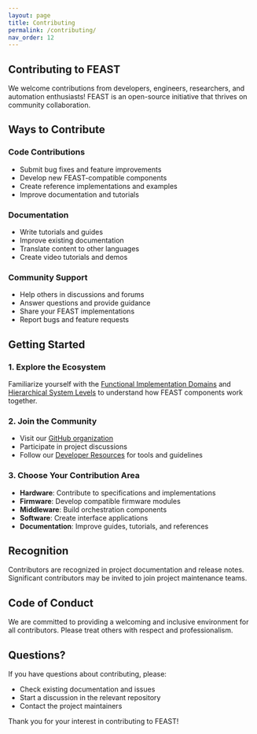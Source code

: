 ```yaml
---
layout: page
title: Contributing
permalink: /contributing/
nav_order: 12
---
```


## Contributing to FEAST

We welcome contributions from developers, engineers, researchers, and automation enthusiasts! FEAST is an open-source initiative that thrives on community collaboration.

## Ways to Contribute

### Code Contributions

- Submit bug fixes and feature improvements
- Develop new FEAST-compatible components
- Create reference implementations and examples
- Improve documentation and tutorials

### Documentation

- Write tutorials and guides
- Improve existing documentation
- Translate content to other languages
- Create video tutorials and demos

### Community Support

- Help others in discussions and forums
- Answer questions and provide guidance
- Share your FEAST implementations
- Report bugs and feature requests

## Getting Started

### 1. Explore the Ecosystem

Familiarize yourself with the [Functional Implementation Domains](/implementation-domains/) and [Hierarchical System Levels](/system-levels/) to understand how FEAST components work together.

### 2. Join the Community

- Visit our [GitHub organization](https://github.com/FEASTorg)
- Participate in project discussions
- Follow our [Developer Resources](/developer-resources/) for tools and guidelines

### 3. Choose Your Contribution Area

- **Hardware**: Contribute to specifications and implementations
- **Firmware**: Develop compatible firmware modules
- **Middleware**: Build orchestration components
- **Software**: Create interface applications
- **Documentation**: Improve guides, tutorials, and references

## Recognition

Contributors are recognized in project documentation and release notes. Significant contributors may be invited to join project maintenance teams.

## Code of Conduct

We are committed to providing a welcoming and inclusive environment for all contributors. Please treat others with respect and professionalism.

## Questions?

If you have questions about contributing, please:

- Check existing documentation and issues
- Start a discussion in the relevant repository
- Contact the project maintainers

Thank you for your interest in contributing to FEAST!
